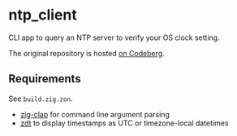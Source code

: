 # ntp_client

CLI app to query an NTP server to verify your OS clock setting.

The original repository is hosted [on Codeberg](https://codeberg.org/FObersteiner/ntp_client).

## Requirements

See `build.zig.zon`.

- [zig-clap](https://github.com/Hejsil/zig-clap) for command line argument parsing
- [zdt](https://codeberg.org/FObersteiner/zdt) to display timestamps as UTC or timezone-local datetimes
